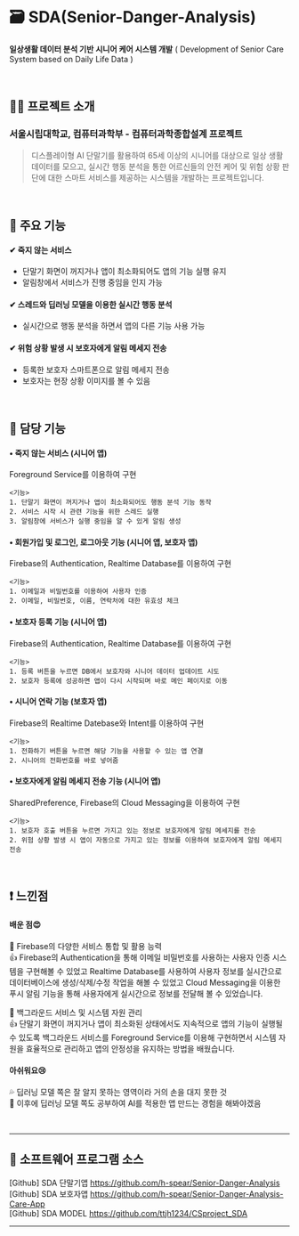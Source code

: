 # 🗃 SDA(Senior-Danger-Analysis)

**일상생활 데이터 분석 기반 시니어 케어 시스템 개발**
( Development of Senior Care System based on Daily Life Data )

</br>

## 👨‍💻 프로젝트 소개

### 서울시립대학교, 컴퓨터과학부 - 컴퓨터과학종합설계 프로젝트

> 디스플레이형 AI 단말기를 활용하여 65세 이상의 시니어를 대상으로 일상 생활 데이터를 모으고, 실시간 행동 분석을 통한 어르신들의 안전 케어 및 위험 상황 판단에 대한 스마트 서비스를 제공하는 시스템을 개발하는 프로젝트입니다.

</br>

## 📌 주요 기능
#### ✔ 죽지 않는 서비스
- 단말기 화면이 꺼지거나 앱이 최소화되어도 앱의 기능 실행 유지
- 알림창에서 서비스가 진행 중임을 인지 가능
#### ✔ 스레드와 딥러닝 모델을 이용한 실시간 행동 분석
- 실시간으로 행동 분석을 하면서 앱의 다른 기능 사용 가능
#### ✔ 위험 상황 발생 시 보호자에게 알림 메세지 전송
- 등록한 보호자 스마트폰으로 알림 메세지 전송
- 보호자는 현장 상황 이미지를 볼 수 있음

</br>

## 📲 담당 기능
#### • 죽지 않는 서비스 (시니어 앱)
Foreground Service를 이용하여 구현

    <기능>
    1. 단말기 화면이 꺼지거나 앱이 최소화되어도 행동 분석 기능 동작
    2. 서비스 시작 시 관련 기능을 위한 스레드 실행
    3. 알림창에 서비스가 실행 중임을 알 수 있게 알림 생성

#### • 회원가입 및 로그인, 로그아웃 기능 (시니어 앱, 보호자 앱) 
Firebase의 Authentication, Realtime Database를 이용하여 구현

    <기능>
    1. 이메일과 비밀번호를 이용하여 사용자 인증
    2. 이메일, 비밀번호, 이름, 연락처에 대한 유효성 체크

#### • 보호자 등록 기능 (시니어 앱) 
Firebase의 Authentication, Realtime Database를 이용하여 구현

    <기능>
    1. 등록 버튼을 누르면 DB에서 보호자와 시니어 데이터 업데이트 시도
    2. 보호자 등록에 성공하면 앱이 다시 시작되며 바로 메인 페이지로 이동

#### • 시니어 연락 기능 (보호자 앱)
Firebase의 Realtime Datebase와 Intent를 이용하여 구현

    <기능>
    1. 전화하기 버튼을 누르면 해당 기능을 사용할 수 있는 앱 연결
    2. 시니어의 전화번호를 바로 넣어줌

#### • 보호자에게 알림 메세지 전송 기능 (시니어 앱) 
SharedPreference, Firebase의 Cloud Messaging을 이용하여 구현

    <기능>
    1. 보호자 호출 버튼을 누르면 가지고 있는 정보로 보호자에게 알림 메세지를 전송
    2. 위험 상황 발생 시 앱이 자동으로 가지고 있는 정보를 이용하여 보호자에게 알림 메세지 전송

</br>

## ❗ 느낀점
#### 배운 점😍
🎇 Firebase의 다양한 서비스 통합 및 활용 능력   
👍 Firebase의 Authentication을 통해 이메일 비밀번호를 사용하는 사용자 인증 시스템을 구현해볼 수 있었고 Realtime Database를 사용하여 사용자 정보를 실시간으로 데이터베이스에 생성/삭제/수정 작업을 해볼 수 있었고 Cloud Messaging을 이용한 푸시 알림 기능을 통해 사용자에게 실시간으로 정보를 전달해 볼 수 있었습니다.

🎇 백그라운드 서비스 및 시스템 자원 관리   
👍 단말기 화면이 꺼지거나 앱이 최소화된 상태에서도 지속적으로 앱의 기능이 실행될 수 있도록 백그라운드 서비스를 Foreground Service를 이용해 구현하면서 시스템 자원을 효율적으로 관리하고 앱의 안정성을 유지하는 방법을 배웠습니다.

#### 아쉬워요😢
💦 딥러닝 모델 쪽은 잘 알지 못하는 영역이라 거의 손을 대지 못한 것   
🚩 이후에 딥러닝 모델 쪽도 공부하여 AI를 적용한 앱 만드는 경험을 해봐야겠음

</br>

---

## 💾 소프트웨어 프로그램 소스

[Github] SDA 단말기앱 https://github.com/h-spear/Senior-Danger-Analysis  
[Github] SDA 보호자앱 https://github.com/h-spear/Senior-Danger-Analysis-Care-App  
[Github] SDA MODEL https://github.com/ttjh1234/CSproject_SDA

---
